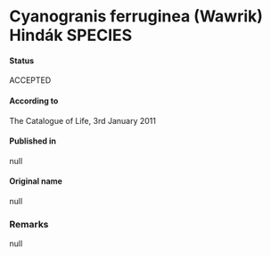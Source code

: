 # Cyanogranis ferruginea (Wawrik) Hindák SPECIES

#### Status
ACCEPTED

#### According to
The Catalogue of Life, 3rd January 2011

#### Published in
null

#### Original name
null

### Remarks
null